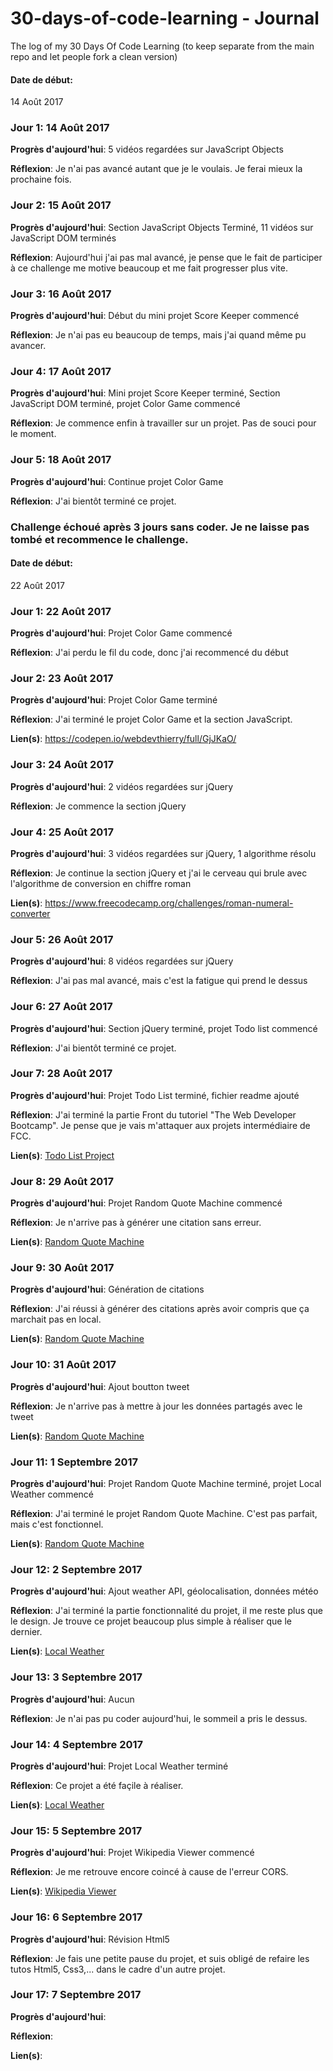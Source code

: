 # 30-days-of-code-learning - Journal
The log of my 30 Days Of Code Learning (to keep separate from the main repo and let people fork a clean version)

#### Date de début:
  14 Août 2017

### Jour 1: 14 Août 2017

**Progrès d'aujourd'hui**: 5 vidéos regardées sur JavaScript Objects

**Réflexion**: Je n'ai pas avancé autant que je le voulais. Je ferai mieux la prochaine fois.


### Jour 2: 15 Août 2017

**Progrès d'aujourd'hui**: Section JavaScript Objects Terminé, 11 vidéos sur JavaScript DOM terminés

**Réflexion**: Aujourd'hui j'ai pas mal avancé, je pense que le fait de participer à ce challenge me motive beaucoup et me fait progresser plus vite.

### Jour 3: 16 Août 2017

**Progrès d'aujourd'hui**: Début du mini projet Score Keeper commencé

**Réflexion**: Je n'ai pas eu beaucoup de temps, mais j'ai quand même pu avancer.

### Jour 4: 17 Août 2017

**Progrès d'aujourd'hui**: Mini projet Score Keeper terminé, Section JavaScript DOM terminé, projet Color Game commencé

**Réflexion**: Je commence enfin à travailler sur un projet. Pas de souci pour le moment.

### Jour 5: 18 Août 2017

**Progrès d'aujourd'hui**: Continue projet Color Game 

**Réflexion**: J'ai bientôt terminé ce projet.

### Challenge échoué après 3 jours sans coder. Je ne laisse pas tombé et recommence le challenge.

#### Date de début:
  22 Août 2017
  
### Jour 1: 22 Août 2017

**Progrès d'aujourd'hui**: Projet Color Game commencé

**Réflexion**: J'ai perdu le fil du code, donc j'ai recommencé du début

### Jour 2: 23 Août 2017

**Progrès d'aujourd'hui**: Projet Color Game terminé

**Réflexion**: J'ai terminé le projet Color Game et la section JavaScript.

**Lien(s)**: https://codepen.io/webdevthierry/full/GjJKaO/

### Jour 3: 24 Août 2017

**Progrès d'aujourd'hui**: 2 vidéos regardées sur jQuery

**Réflexion**: Je commence la section jQuery

### Jour 4: 25 Août 2017

**Progrès d'aujourd'hui**: 3 vidéos regardées sur jQuery, 1 algorithme résolu

**Réflexion**: Je continue la section jQuery et j'ai le cerveau qui brule avec l'algorithme de conversion en chiffre roman

**Lien(s)**: https://www.freecodecamp.org/challenges/roman-numeral-converter

### Jour 5: 26 Août 2017

**Progrès d'aujourd'hui**: 8 vidéos regardées sur jQuery

**Réflexion**: J'ai pas mal avancé, mais c'est la fatigue qui prend le dessus

### Jour 6: 27 Août 2017

**Progrès d'aujourd'hui**: Section jQuery terminé, projet Todo list commencé

**Réflexion**: J'ai bientôt terminé ce projet.

### Jour 7: 28 Août 2017

**Progrès d'aujourd'hui**: Projet Todo List terminé, fichier readme ajouté 

**Réflexion**: J'ai terminé la partie Front du tutoriel "The Web Developer Bootcamp". Je pense que je vais m'attaquer aux projets intermédiaire de FCC.

**Lien(s)**: [Todo List Project](https://codepen.io/webdevthierry/full/EgKBOq/)

### Jour 8: 29 Août 2017

**Progrès d'aujourd'hui**: Projet Random Quote Machine commencé

**Réflexion**: Je n'arrive pas à générer une citation sans erreur.

**Lien(s)**: [Random Quote Machine](https://codepen.io/webdevthierry/pen/prQLoK)

### Jour 9: 30 Août 2017

**Progrès d'aujourd'hui**: Génération de citations

**Réflexion**: J'ai réussi à générer des citations après avoir compris que ça marchait pas en local.

**Lien(s)**: [Random Quote Machine](https://codepen.io/webdevthierry/pen/prQLoK)

### Jour 10: 31 Août 2017

**Progrès d'aujourd'hui**: Ajout boutton tweet

**Réflexion**: Je n'arrive pas à mettre à jour les données partagés avec le tweet

**Lien(s)**: [Random Quote Machine](https://codepen.io/webdevthierry/pen/prQLoK)

### Jour 11: 1 Septembre 2017

**Progrès d'aujourd'hui**: Projet Random Quote Machine terminé, projet Local Weather commencé

**Réflexion**: J'ai terminé le projet Random Quote Machine. C'est pas parfait, mais c'est fonctionnel.

**Lien(s)**: [Random Quote Machine](https://codepen.io/webdevthierry/pen/prQLoK)

### Jour 12: 2 Septembre 2017

**Progrès d'aujourd'hui**: Ajout weather API, géolocalisation, données météo

**Réflexion**: J'ai terminé la partie fonctionnalité du projet, il me reste plus que le design. Je trouve ce projet beaucoup plus simple à réaliser que le dernier.

**Lien(s)**: [Local Weather](https://codepen.io/webdevthierry/pen/KvJrGR)

### Jour 13: 3 Septembre 2017

**Progrès d'aujourd'hui**: Aucun

**Réflexion**: Je n'ai pas pu coder aujourd'hui, le sommeil a pris le dessus.

### Jour 14: 4 Septembre 2017

**Progrès d'aujourd'hui**: Projet Local Weather terminé

**Réflexion**: Ce projet a été façile à réaliser.

**Lien(s)**: [Local Weather](https://codepen.io/webdevthierry/pen/KvJrGR)

### Jour 15: 5 Septembre 2017

**Progrès d'aujourd'hui**: Projet Wikipedia Viewer commencé

**Réflexion**: Je me retrouve encore coincé à cause de l'erreur CORS.

**Lien(s)**: [Wikipedia Viewer](https://codepen.io/webdevthierry/pen/MvRzge)

### Jour 16: 6 Septembre 2017

**Progrès d'aujourd'hui**: Révision Html5

**Réflexion**: Je fais une petite pause du projet, et suis obligé de refaire les tutos Html5, Css3,... dans le cadre d'un autre projet.

### Jour 17: 7 Septembre 2017

**Progrès d'aujourd'hui**: 

**Réflexion**: 

**Lien(s)**: 
